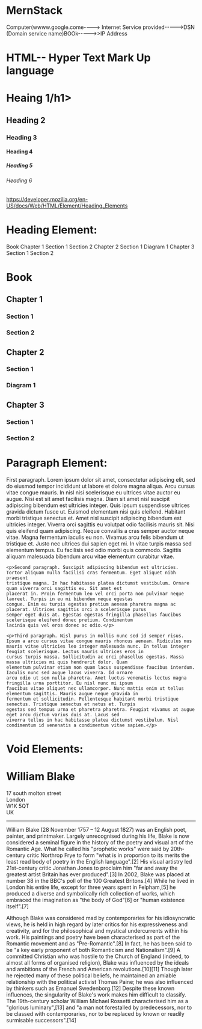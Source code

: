 # MernStack


Computer(wwww.google.come----> Internet Service provided----->DSN (Domain service name)BOOk----->>IP Address


HTML-- Hyper Text Mark Up language
======================================

<h1>Heaing 1/h1>
<h2>Heading 2</h2>
<h3>Heading 3</h3>
<h4>Heading 4</h4>
<h5>Heading 5</h5>
<h6>Heading 6</h6>

https://developer.mozilla.org/en-US/docs/Web/HTML/Element/Heading_Elements

Heading Element:
===================
Book
  Chapter 1
    Section 1
    Section 2
  Chapter 2
    Section 1
      Diagram 1
  Chapter 3
    Section 1
    Section 2

<h1>Book</h1>
  <h2>Chapter 1</h2>
    <h3>Section 1</h3>
    <h3>Section 2</h3>

  <h2>Chapter 2</h2>
    <h3>Section 1</h3>
    <h3>Diagram 1</h3>

  <h2>Chapter 3</h2>
    <h3>Section 1</h3>
    <h3>Section 2</h3>

Paragraph Element:
========================


<p>First paragraph. Lorem ipsum dolor sit amet, consectetur adipiscing elit, sed do eiusmod tempor incididunt ut labore et dolore magna
    aliqua. Arcu cursus vitae congue mauris. In nisl nisi scelerisque eu ultrices vitae auctor eu augue. Nisi est sit amet
    facilisis magna. Diam sit amet nisl suscipit adipiscing bibendum est ultricies integer. Quis ipsum suspendisse ultrices
    gravida dictum fusce ut. Euismod elementum nisi quis eleifend. Habitant morbi tristique senectus et. Amet nisl suscipit
    adipiscing bibendum est ultricies integer. Viverra orci sagittis eu volutpat odio facilisis mauris sit. Nisi quis
    eleifend quam adipiscing. Neque convallis a cras semper auctor neque vitae. Magna fermentum iaculis eu non. Vivamus arcu
    felis bibendum ut tristique et. Justo nec ultrices dui sapien eget mi. In vitae turpis massa sed elementum tempus. Eu
    facilisis sed odio morbi quis commodo. Sagittis aliquam malesuada bibendum arcu vitae elementum curabitur vitae.</p>
    
    <p>Second paragraph. Suscipit adipiscing bibendum est ultricies. Tortor aliquam nulla facilisi cras fermentum. Eget aliquet nibh praesent
    tristique magna. In hac habitasse platea dictumst vestibulum. Ornare quam viverra orci sagittis eu. Sit amet est
    placerat in. Proin fermentum leo vel orci porta non pulvinar neque laoreet. Turpis in eu mi bibendum neque egestas
    congue. Enim eu turpis egestas pretium aenean pharetra magna ac placerat. Ultrices sagittis orci a scelerisque purus
    semper eget duis at. Egestas egestas fringilla phasellus faucibus scelerisque eleifend donec pretium. Condimentum
    lacinia quis vel eros donec ac odio.</p>
    
    <p>Third paragraph. Nisl purus in mollis nunc sed id semper risus. Ipsum a arcu cursus vitae congue mauris rhoncus aenean. Ridiculus mus
    mauris vitae ultricies leo integer malesuada nunc. In tellus integer feugiat scelerisque. Lectus mauris ultrices eros in
    cursus turpis massa. Sollicitudin ac orci phasellus egestas. Massa massa ultricies mi quis hendrerit dolor. Quam
    elementum pulvinar etiam non quam lacus suspendisse faucibus interdum. Iaculis nunc sed augue lacus viverra. Id ornare
    arcu odio ut sem nulla pharetra. Amet luctus venenatis lectus magna fringilla urna porttitor. Eu nisl nunc mi ipsum
    faucibus vitae aliquet nec ullamcorper. Nunc mattis enim ut tellus elementum sagittis. Mauris augue neque gravida in
    fermentum et sollicitudin. Pellentesque habitant morbi tristique senectus. Tristique senectus et netus et. Turpis
    egestas sed tempus urna et pharetra pharetra. Feugiat vivamus at augue eget arcu dictum varius duis at. Lacus sed
    viverra tellus in hac habitasse platea dictumst vestibulum. Nisl condimentum id venenatis a condimentum vitae sapien.</p>




Void Elements:
===============
<h1>William Blake </h1>

<p>17 south molton street <br />
London <br />
W1K 5QT <br />
UK</p>

<hr />

<p>William Blake (28 November 1757 – 12 August 1827) was an English poet, painter, and printmaker. Largely unrecognised
    during his life, Blake is now considered a seminal figure in the history of the poetry and visual art of the Romantic
    Age. What he called his "prophetic works" were said by 20th-century critic Northrop Frye to form "what is in proportion
    to its merits the least read body of poetry in the English language".[2] His visual artistry led 21st-century critic
    Jonathan Jones to proclaim him "far and away the greatest artist Britain has ever produced".[3] In 2002, Blake was
    placed at number 38 in the BBC's poll of the 100 Greatest Britons.[4] While he lived in London his entire life, except
    for three years spent in Felpham,[5] he produced a diverse and symbolically rich collection of works, which embraced the
    imagination as "the body of God"[6] or "human existence itself".[7]</p>

<p>Although Blake was considered mad by contemporaries for his idiosyncratic views, he is held in high regard by later
    critics for his expressiveness and creativity, and for the philosophical and mystical undercurrents within his work. His
    paintings and poetry have been characterised as part of the Romantic movement and as "Pre-Romantic".[8] In fact, he has
    been said to be "a key early proponent of both Romanticism and Nationalism".[9] A committed Christian who was hostile to
    the Church of England (indeed, to almost all forms of organised religion), Blake was influenced by the ideals and
    ambitions of the French and American revolutions.[10][11] Though later he rejected many of these political beliefs, he
    maintained an amiable relationship with the political activist Thomas Paine; he was also influenced by thinkers such as
    Emanuel Swedenborg.[12] Despite these known influences, the singularity of Blake's work makes him difficult to classify.
    The 19th-century scholar William Michael Rossetti characterised him as a "glorious luminary",[13] and "a man not
    forestalled by predecessors, nor to be classed with contemporaries, nor to be replaced by known or readily surmisable
    successors".[14]</p>




    
